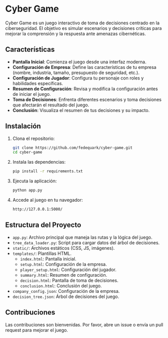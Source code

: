 # Cyber Game

Cyber Game es un juego interactivo de toma de decisiones centrado en la ciberseguridad. El objetivo es simular escenarios y decisiones críticas para mejorar la comprensión y la respuesta ante amenazas cibernéticas.

## Características

- **Pantalla Inicial**: Comienza el juego desde una interfaz moderna.
- **Configuración de Empresa**: Define las características de tu empresa (nombre, industria, tamaño, presupuesto de seguridad, etc.).
- **Configuración de Jugador**: Configura tu personaje con roles y habilidades específicas.
- **Resumen de Configuración**: Revisa y modifica la configuración antes de iniciar el juego.
- **Toma de Decisiones**: Enfrenta diferentes escenarios y toma decisiones que afectarán el resultado del juego.
- **Conclusión**: Visualiza el resumen de tus decisiones y su impacto.

## Instalación

1. Clona el repositorio:
   ```sh
   git clone https://github.com/fedequark/cyber-game.git
   cd cyber-game
   ```

2. Instala las dependencias:
   ```sh
   pip install -r requirements.txt
   ```

3. Ejecuta la aplicación:
   ```sh
   python app.py
   ```

4. Accede al juego en tu navegador:
   ```sh
   http://127.0.0.1:5000/
   ```

## Estructura del Proyecto

- `app.py`: Archivo principal que maneja las rutas y la lógica del juego.
- `tree_data_loader.py`: Script para cargar datos del árbol de decisiones.
- `static/`: Archivos estáticos (CSS, JS, imágenes).
- `templates/`: Plantillas HTML.
  - `index.html`: Pantalla inicial.
  - `setup.html`: Configuración de la empresa.
  - `player_setup.html`: Configuración del jugador.
  - `summary.html`: Resumen de configuración.
  - `decision.html`: Pantalla de toma de decisiones.
  - `conclusion.html`: Conclusión del juego.
- `company_config.json`: Configuración de la empresa.
- `decision_tree.json`: Árbol de decisiones del juego.

## Contribuciones

Las contribuciones son bienvenidas. Por favor, abre un issue o envía un pull request para mejorar el juego.
